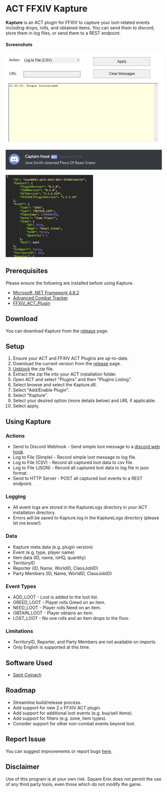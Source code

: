# ACT FFXIV Kapture
**Kapture** is an ACT plugin for FFXIV to capture your loot-related events including drops, rolls, and obtained items. 
You can send them to discord, store them in log files, or send them to a REST endpoint.

#### Screenshots
![ui](./img/ui.png)

![discord](./img/discord.png)

![json](./img/json.png)

## Prerequisites
Please ensure the following are installed before using Kapture.
* [Microsoft .NET Framework 4.6.2](https://www.microsoft.com/en-us/download/details.aspx?id=53344)
* [Advanced Combat Tracker](https://advancedcombattracker.com/download.php)
* [FFXIV_ACT_Plugin](https://github.com/ravahn/FFXIV_ACT_Plugin)

## Download
You can download Kapture from the  [release](https://github.com/kalilistic/ACT.FFXIV.Kapture/releases) page.

## Setup
1. Ensure your ACT and FFXIV ACT Plugins are up-to-date.
2. Download the current version from the [release](https://github.com/kalilistic/ACT.FFXIV.Kapture/releases) page.
3. [Unblock](https://blogs.msdn.microsoft.com/delay/p/unblockingdownloadedfile/) the zip file.
4. Extract the zip file into your ACT installation folder.
5. Open ACT and select "Plugins" and then "Plugins Listing".
6. Select browse and select the Kapture.dll.
7. Select "Add/Enable Plugin".
8. Select "Kapture".
9. Select your desired option (more details below) and URL if applicable.
10. Select apply.

## Using Kapture

### Actions
* Send to Discord Webhook - Send simple loot message to a [discord web hook](https://support.discordapp.com/hc/en-us/articles/228383668-Intro-to-Webhooks).
* Log to File (Simple) - Record simple loot message to log file.
* Log to File (CSV) - Record all captured loot data to csv file.
* Log to File (JSON) - Record all captured loot data to log file in json format.  
* Send to HTTP Server - POST all captured loot events to a REST endpoint.

### Logging
* All event logs are stored in the KaptureLogs directory in your ACT installation directory.
* Errors will be saved to Kapture.log in the KaptureLogs directory (please let me know!).

### Data
* Kapture meta data (e.g. plugin version)
* Event (e.g. type, player name)
* Item data (ID, name, isHQ, quantity)
* TerritoryID
* Reporter (ID, Name, WorldID, ClassJobID)
* Party Members (ID, Name, WorldID, ClassJobID)

### Event Types
* ADD_LOOT - Loot is added to the loot list.
* GREED_LOOT - Player rolls Greed on an item.
* NEED_LOOT - Player rolls Need on an item.
* OBTAIN_LOOT - Player obtains an item.
* LOST_LOOT - No one rolls and an item drops to the floor.

### Limitations
* TerritoryID, Reporter, and Party Members are not available on imports.
* Only English is supported at this time.

## Software Used
* [Saint Coinach](https://github.com/ufx/SaintCoinach)

 ## Roadmap
 * Streamline build/release process.
 * Add support for new 2.x FFXIV ACT plugin.
 * Add support for additional loot events (e.g. buy/sell items).
 * Add support for filters (e.g. zone, item types).
 * Consider support for other non-combat events beyond loot.
 
 ## Report Issue
You can suggest improvements or report bugs [here](https://github.com/kalilistic/ACT.FFXIV.Kapture/issues).

 ## Disclaimer
Use of this program is at your own risk. Square Enix does not permit the use of any third party tools, even those which do not modify the game.